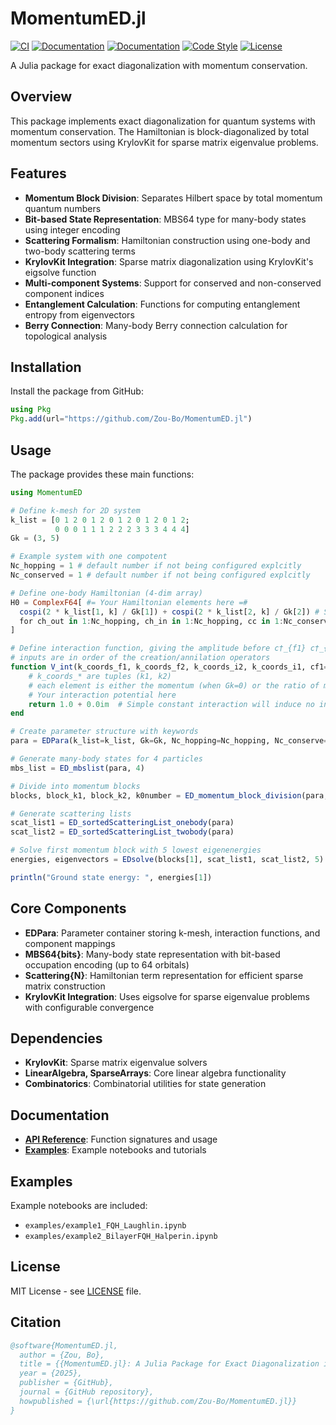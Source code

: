 # MomentumED.jl

[![CI](https://github.com/Zou-Bo/MomentumED.jl/workflows/CI/badge.svg)](https://github.com/Zou-Bo/MomentumED.jl/actions/workflows/CI.yml)
[![Documentation](https://img.shields.io/badge/docs-stable-blue.svg)](https://Zou-Bo.github.io/MomentumED.jl/stable)
[![Documentation](https://img.shields.io/badge/docs-dev-blue.svg)](https://Zou-Bo.github.io/MomentumED.jl/dev)
[![Code Style](https://img.shields.io/badge/code%20style-blue-4495d1.svg)](https://github.com/JuliaFormatter/JuliaFormatter.jl)
[![License](https://img.shields.io/badge/license-MIT-green.svg)](LICENSE)

A Julia package for exact diagonalization with momentum conservation.

## Overview

This package implements exact diagonalization for quantum systems with momentum conservation. The Hamiltonian is block-diagonalized by total momentum sectors using KrylovKit for sparse matrix eigenvalue problems.

## Features

- **Momentum Block Division**: Separates Hilbert space by total momentum quantum numbers
- **Bit-based State Representation**: MBS64 type for many-body states using integer encoding
- **Scattering Formalism**: Hamiltonian construction using one-body and two-body scattering terms
- **KrylovKit Integration**: Sparse matrix diagonalization using KrylovKit's eigsolve function
- **Multi-component Systems**: Support for conserved and non-conserved component indices
- **Entanglement Calculation**: Functions for computing entanglement entropy from eigenvectors
- **Berry Connection**: Many-body Berry connection calculation for topological analysis

## Installation

Install the package from GitHub:

```julia
using Pkg
Pkg.add(url="https://github.com/Zou-Bo/MomentumED.jl")
```

## Usage

The package provides these main functions:

```julia
using MomentumED

# Define k-mesh for 2D system
k_list = [0 1 2 0 1 2 0 1 2 0 1 2 0 1 2;
          0 0 0 1 1 1 2 2 2 3 3 3 4 4 4]
Gk = (3, 5)

# Example system with one compotent
Nc_hopping = 1 # default number if not being configured explcitly
Nc_conserved = 1 # default number if not being configured explcitly

# Define one-body Hamiltonian (4-dim array)
H0 = ComplexF64[ #= Your Hamiltonian elements here =# 
  cospi(2 * k_list[1, k] / Gk[1]) + cospi(2 * k_list[2, k] / Gk[2]) # Simple band dispersion
  for ch_out in 1:Nc_hopping, ch_in in 1:Nc_hopping, cc in 1:Nc_conserved, k in axes(k_list, 2)
]

# Define interaction function, giving the amplitude before c†_{f1} c†_{f2} c_{i2} c_{i1}
# inputs are in order of the creation/annilation operators
function V_int(k_coords_f1, k_coords_f2, k_coords_i2, k_coords_i1, cf1=1, cf2=1, ci2=1, ci1=1)
    # k_coords_* are tuples (k1, k2)
    # each element is either the momentum (when Gk=0) or the ratio of momentum to Gk (when Gk!=0)
    # Your interaction potential here
    return 1.0 + 0.0im  # Simple constant interaction will induce no interaction term because of Fermion exchange. 
end

# Create parameter structure with keywords
para = EDPara(k_list=k_list, Gk=Gk, Nc_hopping=Nc_hopping, Nc_conserve=Nc_conserve, H_onebody=H0, V_int=V_int)

# Generate many-body states for 4 particles
mbs_list = ED_mbslist(para, 4)

# Divide into momentum blocks
blocks, block_k1, block_k2, k0number = ED_momentum_block_division(para, mbs_list)

# Generate scattering lists
scat_list1 = ED_sortedScatteringList_onebody(para)
scat_list2 = ED_sortedScatteringList_twobody(para)

# Solve first momentum block with 5 lowest eigenenergies
energies, eigenvectors = EDsolve(blocks[1], scat_list1, scat_list2, 5)

println("Ground state energy: ", energies[1])
```


## Core Components

- **EDPara**: Parameter container storing k-mesh, interaction functions, and component mappings
- **MBS64{bits}**: Many-body state representation with bit-based occupation encoding (up to 64 orbitals)
- **Scattering{N}**: Hamiltonian term representation for efficient sparse matrix construction
- **KrylovKit Integration**: Uses eigsolve for sparse eigenvalue problems with configurable convergence

## Dependencies

- **KrylovKit**: Sparse matrix eigenvalue solvers
- **LinearAlgebra, SparseArrays**: Core linear algebra functionality
- **Combinatorics**: Combinatorial utilities for state generation

## Documentation

- **[API Reference](api.md)**: Function signatures and usage
- **[Examples](examples.md)**: Example notebooks and tutorials

## Examples

Example notebooks are included:
- `examples/example1_FQH_Laughlin.ipynb`
- `examples/example2_BilayerFQH_Halperin.ipynb`

## License

MIT License - see [LICENSE](LICENSE) file.

## Citation

```bibtex
@software{MomentumED.jl,
  author = {Zou, Bo},
  title = {{MomentumED.jl}: A Julia Package for Exact Diagonalization in Momentum Basis},
  year = {2025},
  publisher = {GitHub},
  journal = {GitHub repository},
  howpublished = {\url{https://github.com/Zou-Bo/MomentumED.jl}}
}
```